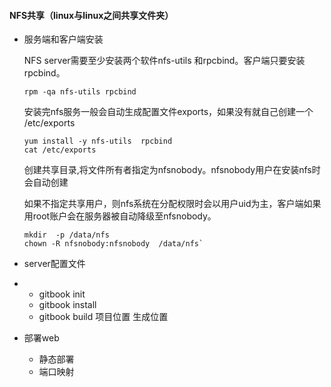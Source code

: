 ####  NFS共享（linux与linux之间共享文件夹）

- 服务端和客户端安装

  NFS server需要至少安装两个软件nfs-utils 和rpcbind。客户端只要安装rpcbind。

    ```
   rpm -qa nfs-utils rpcbind

   ```

  安装完nfs服务一般会自动生成配置文件exports，如果没有就自己创建一个 /etc/exports

  ```
  yum install -y nfs-utils  rpcbind  
  cat /etc/exports
  ```

  创建共享目录,将文件所有者指定为nfsnobody。nfsnobody用户在安装nfs时会自动创建

  如果不指定共享用户，则nfs系统在分配权限时会以用户uid为主，客户端如果用root账户会在服务器被自动降级至nfsnobody。

  ```
  mkdir  -p /data/nfs  
  chown -R nfsnobody:nfsnobody  /data/nfs`
  ```

- server配置文件

- - gitbook init
  - gitbook install
  - gitbook build 项目位置  生成位置

- 部署web

  - 静态部署
  - 端口映射